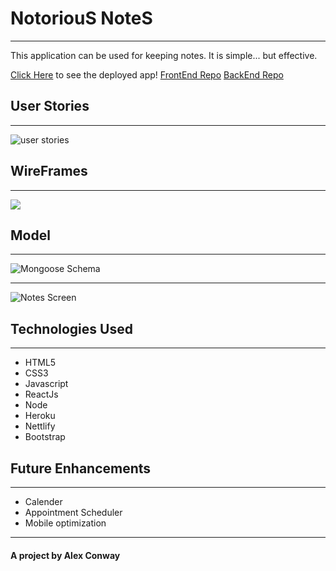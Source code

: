 # NotoriouS NoteS
***
This application can be used for keeping notes. It is simple... but effective. 

[Click Here](https://notorious-notes.netlify.app/) to see the deployed app!
[FrontEnd Repo](https://github.com/dominikconway/notorious_frontend)
[BackEnd Repo](https://github.com/dominikconway/notorious_backend)


## User Stories
***
 ![user stories](https://i.imgur.com/HQavUi2.png)

## WireFrames
 ***
![](https://i.imgur.com/OnZzLmb.png)
## Model
***
![Mongoose Schema](https://i.imgur.com/yFTLQx4.png)

***
![Notes Screen](https://i.imgur.com/kDnihON.png)

## Technologies Used 
***
- HTML5
- CSS3
- Javascript
- ReactJs
- Node
- Heroku
- Nettlify
- Bootstrap


## Future Enhancements
***
- Calender
- Appointment Scheduler
- Mobile optimization


***
#### A project by Alex Conway